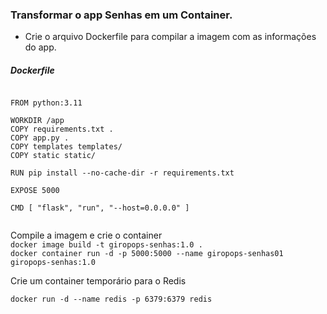 ### Transformar o app Senhas em um Container.

* Crie o arquivo Dockerfile para compilar a imagem com as informações do app.

##### Dockerfile

``` 

FROM python:3.11

WORKDIR /app
COPY requirements.txt .
COPY app.py .
COPY templates templates/
COPY static static/

RUN pip install --no-cache-dir -r requirements.txt

EXPOSE 5000

CMD [ "flask", "run", "--host=0.0.0.0" ]


``` 

Compile a imagem e crie o container<br>
``` docker image build -t giropops-senhas:1.0 . ``` <br>
``` docker container run -d -p 5000:5000 --name giropops-senhas01 giropops-senhas:1.0 ```

Crie um container temporário para o Redis

```docker run -d --name redis -p 6379:6379 redis ```

